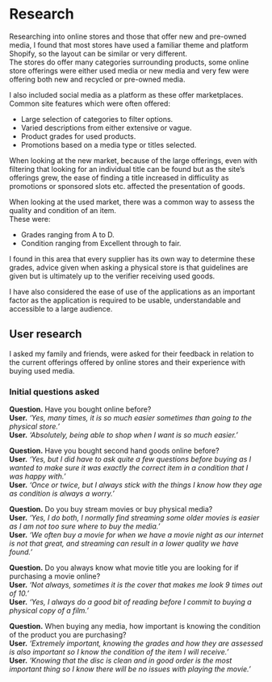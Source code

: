 # Research  
Researching into online stores and those that offer new and pre-owned media, I found that most stores have used a familiar theme and platform Shopify, so the layout can be similar or very different.  
The stores do offer many categories surrounding products, some online store offerings were either used media or new media and very few were offering both new and recycled or pre-owned media.  

I also included social media as a platform as these offer marketplaces.  
Common site features which were often offered:  
- Large selection of categories to filter options.  
- Varied descriptions from either extensive or vague.  
- Product grades for used products.  
- Promotions based on a media type or titles selected.  

When looking at the new market, because of the large offerings, even with filtering that looking for an individual title can be found but as the site’s offerings grew, the ease of finding a title increased in difficulity as promotions or sponsored slots etc. affected the presentation of goods.  

When looking at the used market, there was a common way to assess the quality and condition of an item.  
These were:  
- Grades ranging from A to D.  
- Condition ranging from Excellent through to fair.  

I found in this area that every supplier has its own way to determine these grades, advice given when asking a physical store is that guidelines are given but is ultimately up to the verifier receiving used goods.  

I have also considered the ease of use of the applications as an important factor as the application is required to be usable, understandable and accessible to a large audience.  

## User research  
I asked my family and friends, were asked for their feedback in relation to the current offerings offered by online stores and their experience with buying used media.  

### Initial questions asked  
**Question.** Have you bought online before?    
**User.** _‘Yes, many times, it is so much easier sometimes than going to the physical store.’_  
**User.** _‘Absolutely, being able to shop when I want is so much easier.’_  

**Question.** Have you bought second hand goods online before?    
**User.** _‘Yes, but I did have to ask quite a few questions before buying as I wanted to make sure it was exactly the correct item in a condition that I was happy with.’_  
**User.** _‘Once or twice, but I always stick with the things I know how they age as condition is always a worry.’_  

**Question.** Do you buy stream movies or buy physical media?  
**User.** _‘Yes, I do both, I normally find streaming some older movies is easier as I am not too sure where to buy the media.’_  
**User.** _‘We often buy a movie for when we have a movie night as our internet is not that great, and streaming can result in a lower quality we have found.’_  

**Question.** Do you always know what movie title you are looking for if purchasing a movie online?    
**User.** _‘Not always, sometimes it is the cover that makes me look 9 times out of 10.’_  
**User.** _‘Yes, I always do a good bit of reading before I commit to buying a physical copy of a film.’_  

**Question.** When buying any media, how important is knowing the condition of the product you are purchasing?    
**User.** _‘Extremely important, knowing the grades and how they are assessed is also important so I know the condition of the item I will receive.’_  
**User.** _‘Knowing that the disc is clean and in good order is the most important thing so I know there will be no issues with playing the movie.’_  

